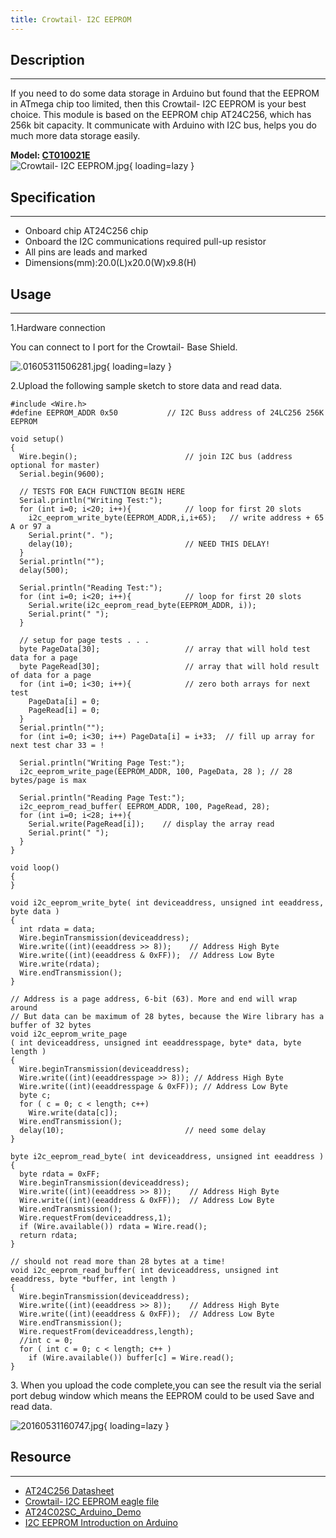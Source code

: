 ```yaml
---
title: Crowtail- I2C EEPROM
---
```


## Description
-----------

If you need to do some data storage in Arduino but found that the EEPROM in ATmega chip too limited, then this Crowtail- I2C EEPROM is your best choice. This module is based on the EEPROM chip AT24C256, which has 256k bit capacity. It communicate with Arduino with I2C bus, helps you do much more data storage easily.

**Model: [CT010021E](http://www.elecrow.com/crowtail-i2c-eeprom-p-1652.html)**   
![Crowtail- I2C EEPROM.jpg](https://wiki.elecrow.com/images/thumb/9/98/Crowtail-_I2C_EEPROM.jpg/600px-Crowtail-_I2C_EEPROM.jpg){ loading=lazy }

## Specification
-------------

- Onboard chip AT24C256 chip
- Onboard the I2C communications required pull-up resistor
- All pins are leads and marked
- Dimensions(mm):20.0(L)x20.0(W)x9.8(H)

## Usage
-----

1.Hardware connection

You can connect to I port for the Crowtail- Base Shield.

![.01605311506281.jpg](https://wiki.elecrow.com/images/thumb/5/56/.01605311506281.jpg/500px-.01605311506281.jpg){ loading=lazy }

2.Upload the following sample sketch to store data and read data.

```
#include <Wire.h>
#define EEPROM_ADDR 0x50           // I2C Buss address of 24LC256 256K EEPROM

void setup()
{
  Wire.begin();                        // join I2C bus (address optional for master)
  Serial.begin(9600);

  // TESTS FOR EACH FUNCTION BEGIN HERE
  Serial.println("Writing Test:");
  for (int i=0; i<20; i++){            // loop for first 20 slots
    i2c_eeprom_write_byte(EEPROM_ADDR,i,i+65);   // write address + 65 A or 97 a
    Serial.print(". ");
    delay(10);                         // NEED THIS DELAY!
  }
  Serial.println("");
  delay(500);

  Serial.println("Reading Test:");
  for (int i=0; i<20; i++){            // loop for first 20 slots
    Serial.write(i2c_eeprom_read_byte(EEPROM_ADDR, i));
    Serial.print(" ");
  }

  // setup for page tests . . .
  byte PageData[30];                   // array that will hold test data for a page
  byte PageRead[30];                   // array that will hold result of data for a page
  for (int i=0; i<30; i++){            // zero both arrays for next test
    PageData[i] = 0;
    PageRead[i] = 0;
  }
  Serial.println("");
  for (int i=0; i<30; i++) PageData[i] = i+33;  // fill up array for next test char 33 = !

  Serial.println("Writing Page Test:");
  i2c_eeprom_write_page(EEPROM_ADDR, 100, PageData, 28 ); // 28 bytes/page is max

  Serial.println("Reading Page Test:");
  i2c_eeprom_read_buffer( EEPROM_ADDR, 100, PageRead, 28);
  for (int i=0; i<28; i++){
    Serial.write(PageRead[i]);    // display the array read
    Serial.print(" ");
  }
}

void loop()
{
}

void i2c_eeprom_write_byte( int deviceaddress, unsigned int eeaddress, byte data )
{
  int rdata = data;
  Wire.beginTransmission(deviceaddress);
  Wire.write((int)(eeaddress >> 8));    // Address High Byte
  Wire.write((int)(eeaddress & 0xFF));  // Address Low Byte
  Wire.write(rdata);
  Wire.endTransmission();
}

// Address is a page address, 6-bit (63). More and end will wrap around
// But data can be maximum of 28 bytes, because the Wire library has a buffer of 32 bytes
void i2c_eeprom_write_page
( int deviceaddress, unsigned int eeaddresspage, byte* data, byte length )
{
  Wire.beginTransmission(deviceaddress);
  Wire.write((int)(eeaddresspage >> 8)); // Address High Byte
  Wire.write((int)(eeaddresspage & 0xFF)); // Address Low Byte
  byte c;
  for ( c = 0; c < length; c++)
    Wire.write(data[c]);
  Wire.endTransmission();
  delay(10);                           // need some delay
}

byte i2c_eeprom_read_byte( int deviceaddress, unsigned int eeaddress )
{
  byte rdata = 0xFF;
  Wire.beginTransmission(deviceaddress);
  Wire.write((int)(eeaddress >> 8));    // Address High Byte
  Wire.write((int)(eeaddress & 0xFF));  // Address Low Byte
  Wire.endTransmission();
  Wire.requestFrom(deviceaddress,1);
  if (Wire.available()) rdata = Wire.read();
  return rdata;
}

// should not read more than 28 bytes at a time!
void i2c_eeprom_read_buffer( int deviceaddress, unsigned int eeaddress, byte *buffer, int length )
{
  Wire.beginTransmission(deviceaddress);
  Wire.write((int)(eeaddress >> 8));    // Address High Byte
  Wire.write((int)(eeaddress & 0xFF));  // Address Low Byte
  Wire.endTransmission();
  Wire.requestFrom(deviceaddress,length);
  //int c = 0;
  for ( int c = 0; c < length; c++ )
    if (Wire.available()) buffer[c] = Wire.read();
}
```

3\. When you upload the code complete,you can see the result via the serial port debug window which means the EEPROM could to be used Save and read data.

![20160531160747.jpg](https://wiki.elecrow.com/images/thumb/2/26/20160531160747.jpg/400px-20160531160747.jpg){ loading=lazy }

## Resource
--------

- [AT24C256 Datasheet](http://www.elecrow.com/download/AT24C02SC.pdf)
- [Crowtail- I2C EEPROM eagle file](./files/Crowtail-I2C-EEPROM-zip.md)
- [AT24C02SC\_Arduino\_Demo](http://www.elecrow.com/download/AT24C02SC_Arduino_Demo.zip)
- [I2C EEPROM Introduction on Arduino](http://playground.arduino.cc/code/I2CEEPROM)
